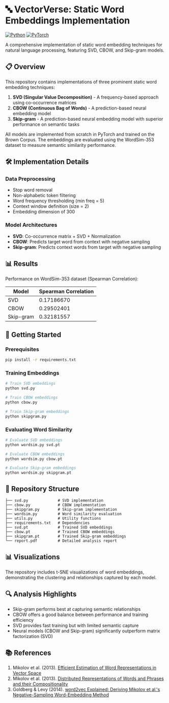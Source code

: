 # 🔤 VectorVerse: Static Word Embeddings Implementation

[![Python](https://img.shields.io/badge/Python-3.8+-blue.svg)](https://www.python.org/downloads/)
[![PyTorch](https://img.shields.io/badge/PyTorch-2.0+-orange.svg)](https://pytorch.org/)

A comprehensive implementation of static word embedding techniques for natural language processing, featuring SVD, CBOW, and Skip-gram models.

## 📋 Overview

This repository contains implementations of three prominent static word embedding techniques:

1. **SVD (Singular Value Decomposition)** - A frequency-based approach using co-occurrence matrices
2. **CBOW (Continuous Bag of Words)** - A prediction-based neural embedding model
3. **Skip-gram** - A prediction-based neural embedding model with superior performance on semantic tasks

All models are implemented from scratch in PyTorch and trained on the Brown Corpus. The embeddings are evaluated using the WordSim-353 dataset to measure semantic similarity performance.

## 🛠️ Implementation Details

### Data Preprocessing
- Stop word removal
- Non-alphabetic token filtering
- Word frequency thresholding (min freq = 5)
- Context window definition (size = 2)
- Embedding dimension of 300

### Model Architectures
- **SVD**: Co-occurrence matrix + SVD + Normalization
- **CBOW**: Predicts target word from context with negative sampling
- **Skip-gram**: Predicts context words from target with negative sampling

## 📊 Results

Performance on WordSim-353 dataset (Spearman Correlation):

| Model | Spearman Correlation |
|-------|---------------------|
| SVD | 0.17186670 |
| CBOW | 0.29502401 |
| Skip-gram | 0.32181557 |

## 🚀 Getting Started

### Prerequisites

```bash
pip install -r requirements.txt
```

### Training Embeddings

```bash
# Train SVD embeddings
python svd.py

# Train CBOW embeddings
python cbow.py

# Train Skip-gram embeddings
python skipgram.py
```

### Evaluating Word Similarity

```bash
# Evaluate SVD embeddings
python wordsim.py svd.pt

# Evaluate CBOW embeddings
python wordsim.py cbow.pt

# Evaluate Skip-gram embeddings
python wordsim.py skipgram.pt
```

## 📁 Repository Structure

```
├── svd.py             # SVD implementation
├── cbow.py            # CBOW implementation
├── skipgram.py        # Skip-gram implementation
├── wordsim.py         # Word similarity evaluation
├── utils.py           # Utility functions
├── requirements.txt   # Dependencies
├── svd.pt             # Trained SVD embeddings
├── cbow.pt            # Trained CBOW embeddings
├── skipgram.pt        # Trained Skip-gram embeddings
└── report.pdf         # Detailed analysis report
```

## 📊 Visualizations

The repository includes t-SNE visualizations of word embeddings, demonstrating the clustering and relationships captured by each model.

## 🔍 Analysis Highlights

- Skip-gram performs best at capturing semantic relationships
- CBOW offers a good balance between performance and training efficiency
- SVD provides fast training but with limited semantic capture
- Neural models (CBOW and Skip-gram) significantly outperform matrix factorization (SVD)

## 📚 References

1. Mikolov et al. (2013). [Efficient Estimation of Word Representations in Vector Space](https://arxiv.org/abs/1301.3781)
2. Mikolov et al. (2013). [Distributed Representations of Words and Phrases and their Compositionality](https://arxiv.org/abs/1310.4546)
3. Goldberg & Levy (2014). [word2vec Explained: Deriving Mikolov et al.'s Negative-Sampling Word-Embedding Method](https://arxiv.org/abs/1402.3722)
